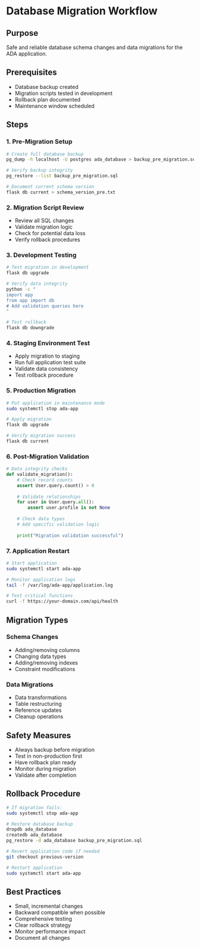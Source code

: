 # Database Migration Workflow

## Purpose
Safe and reliable database schema changes and data migrations for the ADA application.

## Prerequisites
- Database backup created
- Migration scripts tested in development
- Rollback plan documented
- Maintenance window scheduled

## Steps

### 1. Pre-Migration Setup
```bash
# Create full database backup
pg_dump -h localhost -U postgres ada_database > backup_pre_migration.sql

# Verify backup integrity
pg_restore --list backup_pre_migration.sql

# Document current schema version
flask db current > schema_version_pre.txt
```

### 2. Migration Script Review
- Review all SQL changes
- Validate migration logic
- Check for potential data loss
- Verify rollback procedures

### 3. Development Testing
```bash
# Test migration in development
flask db upgrade

# Verify data integrity
python -c "
import app
from app import db
# Add validation queries here
"

# Test rollback
flask db downgrade
```

### 4. Staging Environment Test
- Apply migration to staging
- Run full application test suite
- Validate data consistency
- Test rollback procedure

### 5. Production Migration
```bash
# Put application in maintenance mode
sudo systemctl stop ada-app

# Apply migration
flask db upgrade

# Verify migration success
flask db current
```

### 6. Post-Migration Validation
```python
# Data integrity checks
def validate_migration():
    # Check record counts
    assert User.query.count() > 0
    
    # Validate relationships
    for user in User.query.all():
        assert user.profile is not None
    
    # Check data types
    # Add specific validation logic
    
    print("Migration validation successful")
```

### 7. Application Restart
```bash
# Start application
sudo systemctl start ada-app

# Monitor application logs
tail -f /var/log/ada-app/application.log

# Test critical functions
curl -f https://your-domain.com/api/health
```

## Migration Types

### Schema Changes
- Adding/removing columns
- Changing data types
- Adding/removing indexes
- Constraint modifications

### Data Migrations
- Data transformations
- Table restructuring
- Reference updates
- Cleanup operations

## Safety Measures
- Always backup before migration
- Test in non-production first
- Have rollback plan ready
- Monitor during migration
- Validate after completion

## Rollback Procedure
```bash
# If migration fails:
sudo systemctl stop ada-app

# Restore database backup
dropdb ada_database
createdb ada_database
pg_restore -d ada_database backup_pre_migration.sql

# Revert application code if needed
git checkout previous-version

# Restart application
sudo systemctl start ada-app
```

## Best Practices
- Small, incremental changes
- Backward compatible when possible
- Comprehensive testing
- Clear rollback strategy
- Monitor performance impact
- Document all changes
